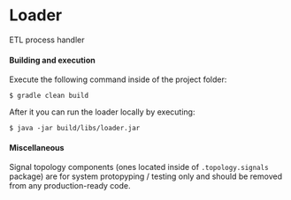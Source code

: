 # Loader
ETL process handler
#### Building and execution
Execute the following command inside of the project folder:
```
$ gradle clean build
```
After it you can run the loader locally by executing:
```
$ java -jar build/libs/loader.jar
```
#### Miscellaneous
Signal topology components (ones located inside of `.topology.signals` package) are for system protopyping / testing only and should be removed from any production-ready code.
